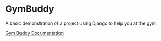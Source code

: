 # GymBuddy
A basic demonstration of a project using Django to help you at the gym

[Gym Buddy Documentation](https://dphillip11.github.io/GymBuddy/)
